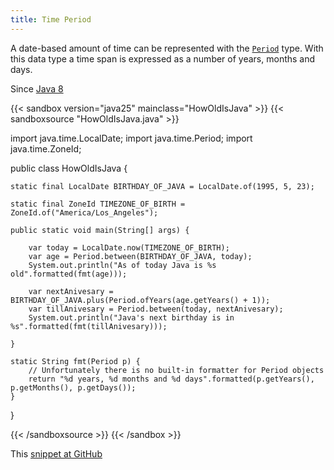 ```yaml
---
title: Time Period
---
```


A date-based amount of time can be represented with the
[`Period`](https://docs.oracle.com/en/java/javase/25/docs/api/java.base/java/time/Period.html) type. With this data type a time span is expressed
as a number of years, months and days.

Since [Java 8](/jdk/8/)

{{< sandbox version="java25" mainclass="HowOldIsJava" >}}
{{< sandboxsource "HowOldIsJava.java" >}}

import java.time.LocalDate;
import java.time.Period;
import java.time.ZoneId;

public class HowOldIsJava {

	static final LocalDate BIRTHDAY_OF_JAVA = LocalDate.of(1995, 5, 23);

	static final ZoneId TIMEZONE_OF_BIRTH = ZoneId.of("America/Los_Angeles");

	public static void main(String[] args) {

		var today = LocalDate.now(TIMEZONE_OF_BIRTH);
		var age = Period.between(BIRTHDAY_OF_JAVA, today);
		System.out.println("As of today Java is %s old".formatted(fmt(age)));

		var nextAnivesary = BIRTHDAY_OF_JAVA.plus(Period.ofYears(age.getYears() + 1));
		var tillAnivesary = Period.between(today, nextAnivesary);
		System.out.println("Java's next birthday is in %s".formatted(fmt(tillAnivesary)));

	}

	static String fmt(Period p) {
		// Unfortunately there is no built-in formatter for Period objects
		return "%d years, %d months and %d days".formatted(p.getYears(), p.getMonths(), p.getDays());
	}

}

{{< /sandboxsource >}}
{{< /sandbox >}}

This [snippet at GitHub](https://github.com/marchof/io.javaalmanac.snippets/tree/master/src/main/java/io/javaalmanac/snippets/time/HowOldIsJava.java)
